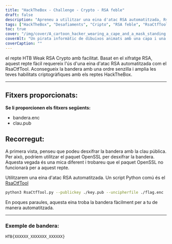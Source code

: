 ```yaml
---
title: "HackTheBox - Challenge - Crypto - RSA feble"
draft: false
description: "Apreneu a utilitzar una eina d'atac RSA automatitzada, RsaCtfTool, per resoldre fàcilment el repte HackTheBox Weak RSA Crypto."
tags: ["HackTheBox", "Desafiaments", "Cripto", "RSA feble", "RsaCtfTool", "HTB Weak RSA Crypto", "Repte fàcil", "Xifrat RSA", "flag.enc", "key.pub", "Paquet OpenSSL", "eina automatitzada d'atac RSA", "script python", "RsaCtfTool", "python3", "clau pública", "desxifrar fitxer", "Exemple de bandera"]
toc: true
cover: "/img/cover/A_cartoon_hacker_wearing_a_cape_and_a_mask_standing.png"
coverAlt: "Un pirata informàtic de dibuixos animats amb una capa i una màscara, de peu davant d'una porta de la volta amb el logotip de HTB i sostenint una eina (com una clau anglesa o un tornavís) amb un fons verd que simbolitza l'èxit i la bandera en una bafarada a sobre el seu cap."
coverCaption: ""
---
```

 el repte HTB Weak RSA Crypto amb facilitat. Basat en el xifratge RSA, aquest repte fàcil requereix l'ús d'una eina d'atac RSA automatitzada com el RsaCtfTool. Aconsegueix la bandera amb una ordre senzilla i amplia les teves habilitats criptogràfiques amb els reptes HackTheBox.

______

## Fitxers proporcionats:

**Se li proporcionen els fitxers següents:**
- bandera.enc
- clau.pub

## Recorregut:

A primera vista, penseu que podeu desxifrar la bandera amb la clau pública.
Per això, podríem utilitzar el paquet OpenSSL per desxifrar la bandera.
Aquesta vegada és una mica diferent i trobareu que el paquet OpenSSL no funcionarà per a aquest repte.

Utilitzarem una eina d'atac RSA automatitzada. Un script Python comú és el [RsaCtfTool](https://github.com/Ganapati/RsaCtfTool)

```bash
python3 RsaCtfTool.py --publickey ./key.pub --uncipherfile ./flag.enc 
```
  
En poques paraules, aquesta eina troba la bandera fàcilment per a tu de manera automatitzada.

______

### Exemple de bandera:
```
HTB{XXXXXX_XXXXXXX_XXXXXX}
```
